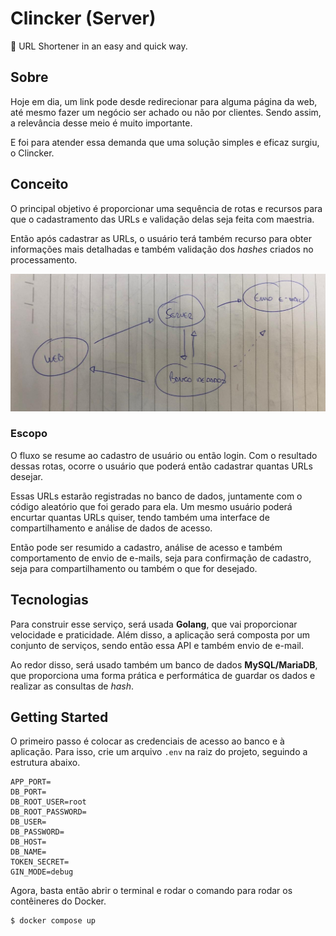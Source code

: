 # Clincker (Server)
🔗 URL Shortener in an easy and quick way.

## Sobre

Hoje em dia, um link pode desde redirecionar para alguma página da web, até mesmo fazer um negócio ser achado ou não por clientes. Sendo assim, a relevância desse meio é muito importante.

E foi para atender essa demanda que uma solução simples e eficaz surgiu, o Clincker.

## Conceito

O principal objetivo é proporcionar uma sequência de rotas e recursos para que o cadastramento das URLs e validação delas seja feita com maestria.

Então após cadastrar as URLs, o usuário terá também recurso para obter informações mais detalhadas e também validação dos _hashes_ criados no processamento.

![Diagrama de Funcionamento da API](.github/clincker-server.jpg)

### Escopo

O fluxo se resume ao cadastro de usuário ou então login. Com o resultado dessas rotas, ocorre o usuário que poderá então cadastrar quantas URLs desejar.

Essas URLs estarão registradas no banco de dados, juntamente com o código aleatório que foi gerado para ela. Um mesmo usuário poderá encurtar quantas URLs quiser, tendo também uma interface de compartilhamento e análise de dados de acesso.

Então pode ser resumido a cadastro, análise de acesso e também comportamento de envio de e-mails, seja para confirmação de cadastro, seja para compartilhamento ou também o que for desejado.

## Tecnologias

Para construir esse serviço, será usada **Golang**, que vai proporcionar velocidade e praticidade. Além disso, a aplicação será composta por um conjunto de serviços, sendo então essa API e também envio de e-mail.

Ao redor disso, será usado também um banco de dados **MySQL/MariaDB**, que proporciona uma forma prática e performática de guardar os dados e realizar as consultas de _hash_.

## Getting Started

O primeiro passo é colocar as credenciais de acesso ao banco e à aplicação. Para isso, crie um arquivo `.env` na raiz do projeto, seguindo a estrutura abaixo.

```
APP_PORT=
DB_PORT=
DB_ROOT_USER=root
DB_ROOT_PASSWORD=
DB_USER=
DB_PASSWORD=
DB_HOST=
DB_NAME=
TOKEN_SECRET=
GIN_MODE=debug
```

Agora, basta então abrir o terminal e rodar o comando para rodar os contêineres do Docker.

```bash
$ docker compose up
```
